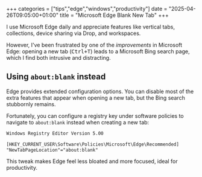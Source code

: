 +++
categories = ["tips","edge","windows","productivity"]
date = "2025-04-26T09:05:00+01:00"
title = "Microsoft Edge Blank New Tab"
+++

I use Microsoft Edge daily and appreciate features like
vertical tabs, collections, device sharing via Drop, and workspaces.

However, I've been frustrated by one of the _improvements_ in Microsoft Edge:
opening a new tab (<kbd>Ctrl+T</kbd>) leads to a Microsoft Bing search page,
which I find both intrusive and distracting.

## Using `about:blank` instead

Edge provides extended configuration options. You can disable most of the
extra features that appear when opening a new tab, but the Bing search
stubbornly remains.

Fortunately, you can configure a registry key under software policies to
navigate to `about:blank` instead when creating a new tab:

```txt
Windows Registry Editor Version 5.00

[HKEY_CURRENT_USER\Software\Policies\Microsoft\Edge\Recommended]
"NewTabPageLocation"="about:blank"
```

This tweak makes Edge feel less bloated and more focused, ideal for
productivity.

